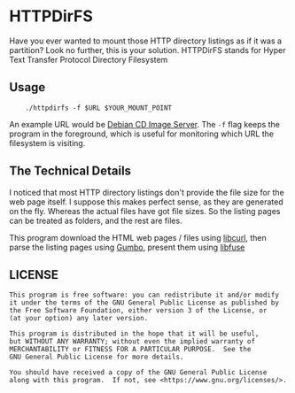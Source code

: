 # HTTPDirFS

Have you ever wanted to mount those HTTP directory listings as if it was a partition? Look no further, this is your solution.  HTTPDirFS stands for Hyper Text Transfer Protocol Directory Filesystem

## Usage
		./httpdirfs -f $URL $YOUR_MOUNT_POINT
An example URL would be [Debian CD Image Server](https://cdimage.debian.org/debian-cd/). The ``-f`` flag keeps the program in the foreground, which is useful for monitoring which URL the filesystem is visiting. 
## The Technical Details
I noticed that most HTTP directory listings don't provide the file size for the web page itself. I suppose this makes perfect sense, as they are generated on the fly. Whereas the actual files have got file sizes. So the listing pages can be treated as folders, and the rest are files. 

This program download the HTML web pages / files using [libcurl](https://curl.haxx.se/libcurl/), then parse the listing pages using [Gumbo](https://github.com/google/gumbo-parser), present them using [libfuse](https://github.com/libfuse/libfuse)
## LICENSE
	This program is free software: you can redistribute it and/or modify
    it under the terms of the GNU General Public License as published by
    the Free Software Foundation, either version 3 of the License, or
    (at your option) any later version.

    This program is distributed in the hope that it will be useful,
    but WITHOUT ANY WARRANTY; without even the implied warranty of
    MERCHANTABILITY or FITNESS FOR A PARTICULAR PURPOSE.  See the
    GNU General Public License for more details.

    You should have received a copy of the GNU General Public License
    along with this program.  If not, see <https://www.gnu.org/licenses/>.

